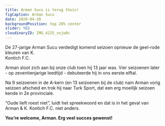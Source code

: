 ```yaml
---
title: Arman Sucu is terug thuis!
figCaption: Arman Sucu
date: 2020-04-20
backgroundPosition: top 28% center
slider: YES
cloudinaryID: IMG_4225_vxjw9c
---
```


De 27-jarige Arman Sucu verdedigt komend seizoen opnieuw de geel-rode kleuren van K.   
Kontich F.C.

Arman sloot zich aan bij onze club toen hij 13 jaar was. Vier seizoenen later - op zeventienjarige leedtijd - debuteerde hij in ons eerste elftal.

Na 9 seizoenen in de A-kern (en 13 seizoenen bij de club) nam Arman vorig seizoen afscheid en trok hij naar Turk Sport, dat een erg moeilijk seizoen kende in 2e provinciale.

“Oude lieft roest niet”, luidt het spreekwoord en dat is in het geval van Arman & K. Kontich F.C. niet anders.

**You’re welcome, Arman. Erg veel succes gewenst!**

